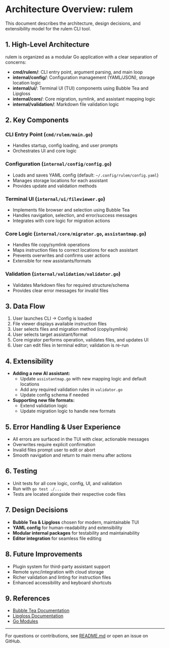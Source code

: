 # Architecture Overview: rulem

This document describes the architecture, design decisions, and extensibility model for the rulem CLI tool.

## 1. High-Level Architecture

rulem is organized as a modular Go application with a clear separation of concerns:

- **cmd/rulem/**: CLI entry point, argument parsing, and main loop
- **internal/config/**: Configuration management (YAML/JSON), storage location logic
- **internal/ui/**: Terminal UI (TUI) components using Bubble Tea and Lipgloss
- **internal/core/**: Core migration, symlink, and assistant mapping logic
- **internal/validation/**: Markdown file validation logic

## 2. Key Components

### CLI Entry Point (`cmd/rulem/main.go`)
- Handles startup, config loading, and user prompts
- Orchestrates UI and core logic

### Configuration (`internal/config/config.go`)
- Loads and saves YAML config (default: `~/.config/rulem/config.yaml`)
- Manages storage locations for each assistant
- Provides update and validation methods

### Terminal UI (`internal/ui/fileviewer.go`)
- Implements file browser and selection using Bubble Tea
- Handles navigation, selection, and error/success messages
- Integrates with core logic for migration actions

### Core Logic (`internal/core/migrator.go`, `assistantmap.go`)
- Handles file copy/symlink operations
- Maps instruction files to correct locations for each assistant
- Prevents overwrites and confirms user actions
- Extensible for new assistants/formats

### Validation (`internal/validation/validator.go`)
- Validates Markdown files for required structure/schema
- Provides clear error messages for invalid files

## 3. Data Flow

1. User launches CLI → Config is loaded
2. File viewer displays available instruction files
3. User selects files and migration method (copy/symlink)
4. User selects target assistant/format
5. Core migrator performs operation, validates files, and updates UI
6. User can edit files in terminal editor; validation is re-run

## 4. Extensibility

- **Adding a new AI assistant:**
  - Update `assistantmap.go` with new mapping logic and default locations
  - Add any required validation rules in `validator.go`
  - Update config schema if needed
- **Supporting new file formats:**
  - Extend validation logic
  - Update migration logic to handle new formats

## 5. Error Handling & User Experience

- All errors are surfaced in the TUI with clear, actionable messages
- Overwrites require explicit confirmation
- Invalid files prompt user to edit or abort
- Smooth navigation and return to main menu after actions

## 6. Testing

- Unit tests for all core logic, config, UI, and validation
- Run with `go test ./...`
- Tests are located alongside their respective code files

## 7. Design Decisions

- **Bubble Tea & Lipgloss** chosen for modern, maintainable TUI
- **YAML config** for human-readability and extensibility
- **Modular internal packages** for testability and maintainability
- **Editor integration** for seamless file editing

## 8. Future Improvements

- Plugin system for third-party assistant support
- Remote sync/integration with cloud storage
- Richer validation and linting for instruction files
- Enhanced accessibility and keyboard shortcuts

## 9. References

- [Bubble Tea Documentation](https://github.com/charmbracelet/bubbletea)
- [Lipgloss Documentation](https://github.com/charmbracelet/lipgloss)
- [Go Modules](https://blog.golang.org/using-go-modules)

---

For questions or contributions, see [README.md](./README.md) or open an issue on GitHub.
